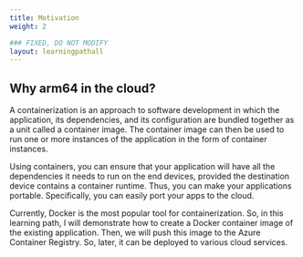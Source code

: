 ```yaml
---
title: Motivation
weight: 2

### FIXED, DO NOT MODIFY
layout: learningpathall
---
```


## Why arm64 in the cloud?
A containerization is an approach to software development in which the application, its dependencies, and its configuration are bundled together as a unit called a container image. The container image can then be used to run one or more instances of the application in the form of container instances. 

Using containers, you can ensure that your application will have all the dependencies it needs to run on the end devices, provided the destination device contains a container runtime. Thus, you can make your applications portable. Specifically, you can easily port your apps to the cloud.

Currently, Docker is the most popular tool for containerization. So, in this learning path, I will demonstrate how to create a Docker container image of the existing application. Then, we will push this image to the Azure Container Registry. So, later, it can be deployed to various cloud services.